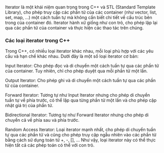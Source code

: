 Iterator là một khái niệm quan trọng trong C++ và STL (Standard Template Library), cho phép truy cập các phần tử của các container (như vector, list, set, map, ...) một cách tuần tự mà không cần biết chi tiết về cấu trúc bên trong của container đó. Iterator hành xử giống như con trỏ, cho phép lặp lại qua các phần tử của container và thực hiện các thao tác trên chúng.

### Các loại iterator trong C++

Trong C++, có nhiều loại iterator khác nhau, mỗi loại phù hợp với các yêu cầu và hạn chế khác nhau. Dưới đây là một số loại iterator cơ bản:

Input Iterator: Cho phép đọc và di chuyển một cách tuần tự qua các phần tử của container. Tuy nhiên, chỉ cho phép duyệt qua mỗi phần tử một lần.

Output Iterator: Cho phép ghi và di chuyển một cách tuần tự qua các phần tử của container.

Forward Iterator: Tương tự như Input Iterator nhưng cho phép di chuyển tuần tự về phía trước, có thể lặp qua từng phần tử một lần và cho phép cập nhật giá trị của phần tử.

Bidirectional Iterator: Tương tự như Forward Iterator nhưng cho phép di chuyển cả về phía sau và phía trước.

Random Access Iterator: Loại iterator mạnh nhất, cho phép di chuyển tuần tự qua các phần tử và cũng cho phép truy cập ngẫu nhiên vào các phần tử bằng cách sử dụng toán tử +, -, [], ... Như vậy, loại iterator này có thể thực hiện tất cả các phép toán có thể với con trỏ.
